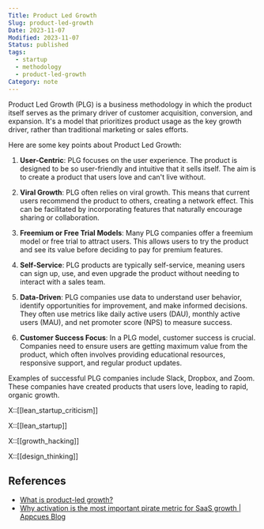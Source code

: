 ```yaml
---
Title: Product Led Growth
Slug: product-led-growth
Date: 2023-11-07
Modified: 2023-11-07
Status: published
tags:
  - startup
  - methodology
  - product-led-growth
Category: note
---
```


Product Led Growth (PLG) is a business methodology in which the product itself serves as the primary driver of customer acquisition, conversion, and expansion. It's a model that prioritizes product usage as the key growth driver, rather than traditional marketing or sales efforts.

Here are some key points about Product Led Growth:

1. **User-Centric**: PLG focuses on the user experience. The product is designed to be so user-friendly and intuitive that it sells itself. The aim is to create a product that users love and can't live without.

2. **Viral Growth**: PLG often relies on viral growth. This means that current users recommend the product to others, creating a network effect. This can be facilitated by incorporating features that naturally encourage sharing or collaboration.

3. **Freemium or Free Trial Models**: Many PLG companies offer a freemium model or free trial to attract users. This allows users to try the product and see its value before deciding to pay for premium features.

4. **Self-Service**: PLG products are typically self-service, meaning users can sign up, use, and even upgrade the product without needing to interact with a sales team.

5. **Data-Driven**: PLG companies use data to understand user behavior, identify opportunities for improvement, and make informed decisions. They often use metrics like daily active users (DAU), monthly active users (MAU), and net promoter score (NPS) to measure success.

6. **Customer Success Focus**: In a PLG model, customer success is crucial. Companies need to ensure users are getting maximum value from the product, which often involves providing educational resources, responsive support, and regular product updates.

Examples of successful PLG companies include Slack, Dropbox, and Zoom. These companies have created products that users love, leading to rapid, organic growth.

X::[[lean_startup_criticism]]

X::[[lean_startup]]

X::[[growth_hacking]]

X::[[design_thinking]]

## References

- [What is product-led growth?](https://www.productled.org/foundations/what-is-product-led-growth)
- [Why activation is the most important pirate metric for SaaS growth | Appcues Blog](https://www.appcues.com/blog/pirate-metric-saas-growth)
